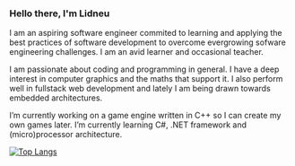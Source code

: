 ### Hello there, I'm Lidneu


I am an aspiring software engineer commited to learning and applying the best practices of software development to overcome evergrowing sofware engineering challenges. I am an avid learner and occasional teacher.

I am passionate about coding and programming in general. I have a deep interest in computer graphics and the maths that support it.
I also perform well in fullstack web development and lately I am being drawn towards embedded architectures. 

I’m currently working on a game engine written in C++ so I can create my own games later. I’m currently learning C#, .NET framework and (micro)processor architecture.

 <span>[![Top Langs](https://github-readme-stats.vercel.app/api/top-langs/?username=LPFOXX&theme=nord&layout=compact&langs_count=8)](https://github.com/LPFOXX)</span>

<!-- 
![Lidneu's GitHub stats](https://github-readme-stats.vercel.app/api?username=LPFOXX&theme=nord&hide_title=false&hide_rank=true&show_icons=true&count_private=true&include_all_commits=true&disable_animations=true)

![Lidneu's wakatime stats](https://github-readme-stats.vercel.app/api/wakatime?username=phyahz&&theme=nord&hide_title=true&layout=compact)
-->
